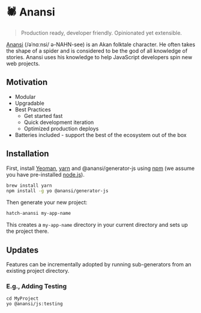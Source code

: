 # 🕷 Anansi

> Production ready, developer friendly. Opinionated yet extensible.

[Anansi](https://en.wikipedia.org/wiki/Anansi) (/əˈnɑːnsi/ ə-NAHN-see) is an Akan folktale character. He often takes the shape of a spider and is considered to be the god of all knowledge of stories. Anansi uses his knowledge to help JavaScript developers spin new web projects.

## Motivation

- Modular
- Upgradable
- Best Practices
  - Get started fast
  - Quick development iteration
  - Optimized production deploys
- Batteries included - support the best of the ecosystem out of the box


## Installation

First, install [Yeoman](http://yeoman.io), [yarn](https://yarnpkg.com) and @anansi/generator-js using [npm](https://www.npmjs.com/) (we assume you have pre-installed [node.js](https://nodejs.org/)).

```bash
brew install yarn
npm install -g yo @anansi/generator-js
```

Then generate your new project:


```bash
hatch-anansi my-app-name
```

This creates a `my-app-name` directory in your current directory and sets up the project there.

## Updates

Features can be incrementally adopted by running sub-generators from an existing project directory.

### E.g., Adding Testing

```shell
cd MyProject
yo @anansi/js:testing
```
